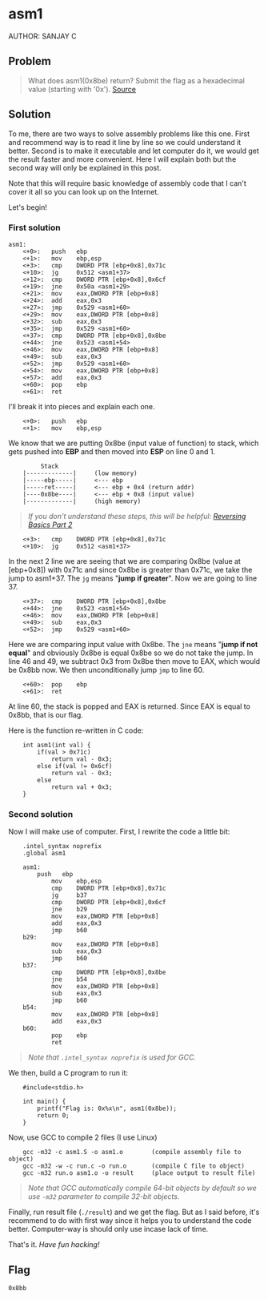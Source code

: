 # asm1
AUTHOR: SANJAY C
## Problem
> What does asm1(0x8be) return? Submit the flag as a hexadecimal value (starting with '0x'). [Source](https://github.com/Henry1601/PicoCTF-Writeup/blob/6eecbc6c032866c91e5e09daebb27ac1482603a7/Reverse%20Engineering/asm1/test1.S)
## Solution
To me, there are two ways to solve assembly problems like this one. First and recommend way is to read it line by line so we could understand it better. Second is to make it executable and let computer do it, we would get the result faster and more convenient. Here I will explain both but the second way will only be explained in this post.

Note that this will require basic knowledge of assembly code that I can't cover it all so you can look up on the Internet.

Let's begin!
### First solution
```
asm1:
	<+0>:	push   ebp
	<+1>:	mov    ebp,esp
	<+3>:	cmp    DWORD PTR [ebp+0x8],0x71c
	<+10>:	jg     0x512 <asm1+37>
	<+12>:	cmp    DWORD PTR [ebp+0x8],0x6cf
	<+19>:	jne    0x50a <asm1+29>
	<+21>:	mov    eax,DWORD PTR [ebp+0x8]
	<+24>:	add    eax,0x3
	<+27>:	jmp    0x529 <asm1+60>
	<+29>:	mov    eax,DWORD PTR [ebp+0x8]
	<+32>:	sub    eax,0x3
	<+35>:	jmp    0x529 <asm1+60>
	<+37>:	cmp    DWORD PTR [ebp+0x8],0x8be
	<+44>:	jne    0x523 <asm1+54>
	<+46>:	mov    eax,DWORD PTR [ebp+0x8]
	<+49>:	sub    eax,0x3
	<+52>:	jmp    0x529 <asm1+60>
	<+54>:	mov    eax,DWORD PTR [ebp+0x8]
	<+57>:	add    eax,0x3
	<+60>:	pop    ebp
	<+61>:	ret
```
I'll break it into pieces and explain each one.
```
	<+0>:	push   ebp
	<+1>:	mov    ebp,esp
```
We know that we are putting 0x8be (input value of function) to stack, which gets pushed into **EBP** and then moved into **ESP** on line 0 and 1.

```
	     Stack
	|-------------|		(low memory)
	|-----ebp-----|		<--- ebp
	|-----ret-----|		<--- ebp + 0x4 (return addr)
	|----0x8be----|		<--- ebp + 0x8 (input value)
	|-------------|		(high memory)
```
> *If you don't understand these steps, this will be helpful: [Reversing Basics Part 2](http://blog.opensecurityresearch.com/2013/06/reversing-basics-part-2-understanding.html)*
```
	<+3>:	cmp    DWORD PTR [ebp+0x8],0x71c
	<+10>:	jg     0x512 <asm1+37>
```
In the next 2 line we are seeing that we are comparing 0x8be (value at [ebp+0x8]) with 0x71c and since 0x8be is greater than 0x71c, we take the jump to asm1+37. The `jg` means "**jump if greater**". Now we are going to line 37.
```
	<+37>:	cmp    DWORD PTR [ebp+0x8],0x8be
	<+44>:	jne    0x523 <asm1+54>
	<+46>:	mov    eax,DWORD PTR [ebp+0x8]
	<+49>:	sub    eax,0x3
	<+52>:	jmp    0x529 <asm1+60>
```
Here we are comparing input value with 0x8be. The `jne` means "**jump if not equal**" and obviously 0x8be is equal 0x8be so we do not take the jump. In line 46 and 49, we subtract 0x3 from 0x8be then move to EAX, which would be 0x8bb now. We then unconditionally jump `jmp` to line 60.
```
	<+60>:	pop    ebp
	<+61>:	ret
```
At line 60, the stack is popped and EAX is returned. Since EAX is equal to 0x8bb, that is our flag.

Here is the function re-written in C code:
```
	int asm1(int val) {
		if(val > 0x71c)
			return val - 0x3;
		else if(val != 0x6cf)
			return val - 0x3;
		else
			return val + 0x3;
	}
```
### Second solution
Now I will make use of computer. First, I rewrite the code a little bit:
```
	.intel_syntax noprefix
	.global asm1

	asm1:
	    push   ebp
	        mov    ebp,esp
	        cmp    DWORD PTR [ebp+0x8],0x71c
	        jg     b37
	        cmp    DWORD PTR [ebp+0x8],0x6cf
	        jne    b29
	        mov    eax,DWORD PTR [ebp+0x8]
	        add    eax,0x3
	        jmp    b60
	b29:
	        mov    eax,DWORD PTR [ebp+0x8]
	        sub    eax,0x3
	        jmp    b60
	b37:
	        cmp    DWORD PTR [ebp+0x8],0x8be
	        jne    b54
	        mov    eax,DWORD PTR [ebp+0x8]
	        sub    eax,0x3
	        jmp    b60
	b54:
	        mov    eax,DWORD PTR [ebp+0x8]
	        add    eax,0x3
	b60:
	        pop    ebp
	        ret
```
> *Note that `.intel_syntax noprefix` is used for GCC.*

We then, build a C program to run it:
```
	#include<stdio.h>

	int main() {
	    printf("Flag is: 0x%x\n", asm1(0x8be));
	    return 0;
	}
```
Now, use GCC to compile 2 files (I use Linux)
```
	gcc -m32 -c asm1.S -o asm1.o		(compile assembly file to object)
	gcc -m32 -w -c run.c -o run.o		(compile C file to object)
	gcc -m32 run.o asm1.o -o result		(place output to result file)
```
> *Note that GCC automatically compile 64-bit objects by default so we use `-m32` parameter to compile 32-bit objects.*

Finally, run result file (`./result`) and we get the flag. But as I said before, it's recommend to do with first way since it helps you to understand the code better. Computer-way is should only use incase lack of time.

That's it. *Have fun hacking!*
## Flag
`0x8bb`
